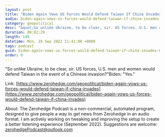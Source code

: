 ```yaml
---
layout: post
title: "Biden Again Vows US Forces Would Defend Taiwan If China Invades"
audio: biden-again-vows-us-forces-would-defend-taiwan-if-china-invades-0
category: geopolitical
desc: "&quot;So unlike Ukraine, to be clear, sir. US forces, U.S. men and women would defend Taiwan in the event of a Chinese invasion?&quot;Biden: &quot;Yes.&quot;"
duration: 00:02:29
length: 149
datetime: Mon, 19 Sep 2022 11:41:00 +0000
tags: podcast
guid: biden-again-vows-us-forces-would-defend-taiwan-if-china-invades-0
order: 0
---
```

&quot;So unlike Ukraine, to be clear, sir. US forces, U.S. men and women would defend Taiwan in the event of a Chinese invasion?&quot;Biden: &quot;Yes.&quot;

Link: [https://www.zerohedge.com/geopolitical/biden-again-vows-us-forces-would-defend-taiwan-if-china-invades](https://www.zerohedge.com/geopolitical/biden-again-vows-us-forces-would-defend-taiwan-if-china-invades)

About: The Zerohedge Podcast is a non-commercial, automated program, designed to give people a way to get news from Zerohedge in an audio format.  I am actively working on tweaking and improving the setup to create a better listening experience (September 2022).  Suggestions are welcome: [zerohedgePodcast@outlook.com](mailto:zerohedgePodcast@outlook.com)